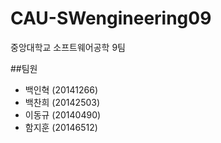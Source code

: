 # CAU-SWengineering09
중앙대학교 소프트웨어공학 9팀


##팀원  
* 백인혁 (20141266)  
* 백찬희 (20142503)  
* 이동규 (20140490)  
* 함지훈 (20146512)  
